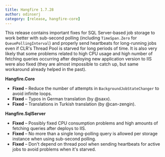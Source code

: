 ```yaml
---
title: Hangfire 1.7.28
author: odinserj
category: [release, hangfire-core]
---
```


This release contains important fixes for SQL Server-based job storage to work better with sub-second polling (including `TimeSpan.Zero` for `QueuePollingInterval`) and properly send heartbeats for long-running jobs even if CLR's Thread Pool is starved for long periods of time. It is also very likely that some problems related to high CPU usage and high number of fetching queries occurring after deploying new application version to IIS were also fixed (they are almost impossible to catch up, but same workaround already helped in the past).

**Hangfire.Core**

* **Fixed** – Reduce the number of attempts in `BackgroundJobStateChanger` to avoid infinite loops.
* **Fixed** – Typos in German translation (by @saxx).
* **Fixed** – Translations in Turkish translation (by @can-zengin).

**Hangfire.SqlServer**

* **Fixed** – Possibly fixed CPU consumption problems and high amounts of fetching queries after deploys to IIS.
* **Fixed** – No more than a single long-polling query is allowed per storage instance when using sub-second polling.
* **Fixed** – Don't depend on thread pool when sending heartbeats for active jobs to avoid problems when it's starved.